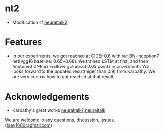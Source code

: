 # nt2
- Modification of [neuraltalk2](https://github.com/karpathy/neuraltalk2)

# Features
- In our experiments, we got reached at CIDEr 0.8 with our BN-inception7 net(vgg16 baseline: 0.65~0.68). We trained LSTM at first, and then finetuned CNN as well(we got about 0.02 points improvement). 
We looks forward to the updated result(higer than 0.9) from Karpathy. We are very curious how to got reached at that result.

# Acknowledgements
- Karpathy's great works [neuraltalk2](https://github.com/karpathy/neuraltalk2),[neuraltalk](https://github.com/karpathy/neuraltalk)

We are welcome to any questions, discussion, issues. 
(taey1600@gmail.com)
